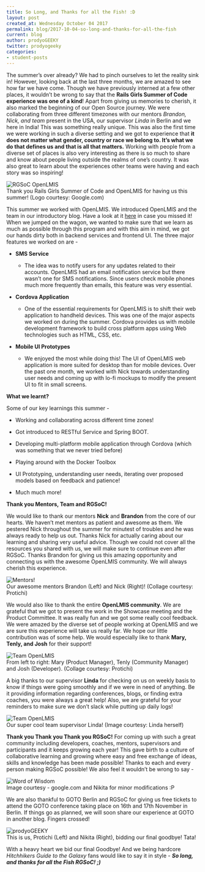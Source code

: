 ```yaml
---
title: So Long, and Thanks for all the Fish! :D
layout: post
created_at: Wednesday October 04 2017
permalink: blog/2017-10-04-so-long-and-thanks-for-all-the-fish
current: blog
author: prodyoGEEKY
twitter: prodyogeeky
categories:
- student-posts
---
```



The summer’s over already? We had to pinch ourselves to let the reality sink in! However, looking back at the last three months, we are amazed to see how far we have come. Though we have previously interned at a few other places, it wouldn’t be wrong to say that the **Rails Girls Summer of Code experience was one of a kind**! Apart from giving us memories to cherish, it also marked the beginning of our Open Source journey. We were collaborating from three different timezones with our mentors *Brandon, Nick, and team* present in the USA, our supervisor *Linda* in Berlin and we here in India! This was something really unique. This was also the first time we were working in such a diverse setting and we got to experience that **it does not matter what gender, country or race we belong to. It’s what we do that defines us and that is all that matters.** Working with people from a diverse set of places is also very interesting as there is so much to share and know about people living outside the realms of one’s country. It was also great to learn about the experiences other teams were having and each story was so inspiring!


<img src="/img/blog/2017/prodyogeeky_image_0.png" alt="RGSoC OpenLMIS"/>
<div class="image-credits">Thank you Rails Girls Summer of Code and OpenLMIS for having us this summer! (Logo courtesy: Google.com)</div>


This summer we worked with OpenLMIS. We introduced OpenLMIS and the team in our introductory blog. Have a look at it [here](https://railsgirlssummerofcode.org/blog/2017-08-07-two-geeks-and-a-summer-of-code) in case you missed it! When we jumped on the wagon, we wanted to make sure that we learn as much as possible through this program and with this aim in mind, we got our hands dirty both in backend services and frontend UI. The three major features we worked on are -

* **SMS Service**

    * The idea was to notify users for any updates related to their accounts. OpenLMIS had an email notification service but there wasn’t one for SMS notifications. Since users check mobile phones much more frequently than emails, this feature was very essential.

* **Cordova Application**

    * One of the essential requirements for OpenLMIS is to shift their web application to handheld devices. This was one of the major aspects we worked on during the summer. Cordova provides us with mobile development framework to build cross platform apps using Web technologies such as HTML, CSS, etc.

* **Mobile UI Prototypes**

    * We enjoyed the most while doing this! The UI of OpenLMIS web application is more suited for desktop than for mobile devices. Over the past one month, we worked with Nick towards understanding user needs and coming up with lo-fi mockups to modify the present UI to fit in small screens.

**What we learnt?**

Some of our key learnings this summer -

* Working and collaborating across different time zones!

* Got introduced to RESTful Service and Spring BOOT.

* Developing multi-platform mobile application through Cordova (which was something that we never tried before)

* Playing around with the Docker Toolbox

* UI Prototyping, understanding user needs, iterating over proposed models based on feedback and patience!

* Much much more!

**Thank you Mentors, Team and RGSoC!**

We would like to thank our mentors **Nick** and **Brandon** from the core of our hearts. We haven’t met mentors as patient and awesome as them. We pestered Nick throughout the summer for minutest of troubles and he was always ready to help us out. Thanks Nick for actually caring about our learning and sharing very useful advice. Though we could not cover all the resources you shared with us, we will make sure to continue even after RGSoC. Thanks Brandon for giving us this amazing opportunity and connecting us with the awesome OpenLMIS community. We will always cherish this experience.

<img src="/img/blog/2017/prodyogeeky_image_1.png" alt="Mentors!"/>
<div class="image-credits">Our awesome mentors Brandon (Left) and Nick (Right)! (Collage courtesy: Protichi)</div>

We would also like to thank the entire **OpenLMIS community**. We are grateful that we got to present the work in the Showcase meeting and the Product Committee. It was really fun and we got some really cool feedback. We were amazed by the diverse set of people working at OpenLMIS and we are sure this experience will take us really far. We hope our little contribution was of some help. We would especially like to thank **Mary, Tenly, and Josh** for their support!

<img src="/img/blog/2017/prodyogeeky_image_2.png" alt="Team OpenLMIS"/>
<div class="image-credits">From left to right: Mary (Product Manager), Tenly (Community Manager) and Josh (Developer). (Collage courtesy: Protichi)</div>


A big thanks to our supervisor **Linda** for checking on us on weekly basis to know if things were going smoothly and if we were in need of anything. Be it providing information regarding conferences, blogs, or finding extra coaches, you were always a great help! Also, we are grateful for your reminders to make sure we don’t slack while putting up daily logs!

<img src="/img/blog/2017/prodyogeeky_image_3.png" alt="Team OpenLMIS"/>
<div class="image-credits">Our super cool team supervisor Linda! (Image courtesy: Linda herself)</div>


**Thank you Thank you Thank you RGSoC!** For coming up with such a great community including developers, coaches, mentors, supervisors and participants and it keeps growing each year! This gave birth to a culture of collaborative learning and growing where easy and free exchange of ideas, skills and knowledge has been made possible! Thanks to each and every person making RGSoC possible! We also feel it wouldn’t be wrong to say -

<img src="/img/blog/2017/prodyogeeky_image_4.jpg" alt="Word of Wisdom"/>
<div class="image-credits">Image courtesy - google.com and Nikita for minor modifications :P</div>


We are also thankful to GOTO Berlin and RGSoC for giving us free tickets to attend the GOTO conference taking place on 16th and 17th November in Berlin. If things go as planned, we will soon share our experience at GOTO in another blog. Fingers crossed!

<img src="/img/blog/2017/prodyogeeky_image_5.jpg" alt="prodyoGEEKY"/>
<div class="image-credits">This is us, Protichi (Left) and Nikita (Right), bidding our final goodbye! Tata!</div>


With a heavy heart we bid our final Goodbye! And we being hardcore *Hitchhikers Guide to the Galaxy* fans would like to say it in style - **_So long, and thanks for all the Fish RGSoC! ;)_**
